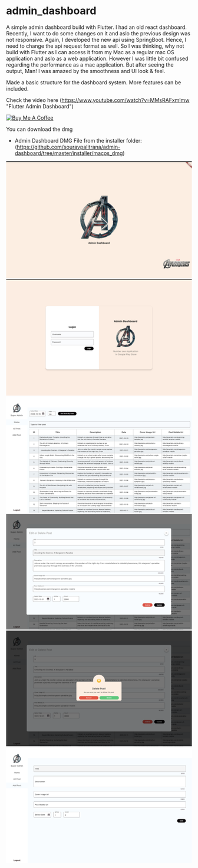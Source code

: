 # admin_dashboard

A simple admin dashboard build with Flutter.
I had an old react dashboard. Recently, I want to do some changes on it and aslo the previous design was not responsive. Again, I developed the
new api using SpringBoot. Hence, I need to change the api request format as well. So I was thinking, why not build with Flutter as I can access it
from my Mac as a regular mac OS application and aslo as a web application.
However I was little bit confused regarding the performance as a mac application.
But after seeing the output, Man! I was amazed by the smoothness and UI look & feel.

Made a basic structure for the dashboard system. More features can be included.

Check the video here (https://www.youtube.com/watch?v=MMsRAFxmImw "Flutter Admin Dashboard")

<a href="https://www.buymeacoffee.com/souravpalin" target="_blank"><img src="https://cdn.buymeacoffee.com/buttons/default-orange.png" alt="Buy Me A Coffee" height="41" width="174"></a>

You can download the dmg
- Admin Dashboard DMG File from the installer folder: (https://github.com/souravpalitrana/admin-dashboard/tree/master/installer/macos_dmg)

<img src="screenshots/1.png"/>
<img src="screenshots/2.png"/>
<img src="screenshots/3.png"/>
<img src="screenshots/4.png"/>
<img src="screenshots/5.png"/>
<img src="screenshots/6.png"/>
